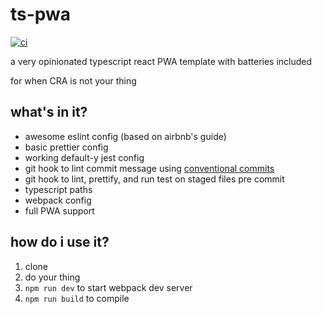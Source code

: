 # ts-pwa

[![ci](https://github.com/mkvlrn/ts-pwa/actions/workflows/ci.yml/badge.svg?branch=main)](https://github.com/mkvlrn/ts-pwa/actions/workflows/ci.yml)

a very opinionated typescript react PWA template with batteries included

for when CRA is not your thing

## what's in it?

- awesome eslint config (based on airbnb's guide)
- basic prettier config
- working default-y jest config
- git hook to lint commit message using [conventional commits](https://www.conventionalcommits.org/en/v1.0.0/#summary)
- git hook to lint, prettify, and run test on staged files pre commit
- typescript paths
- webpack config
- full PWA support

## how do i use it?

1. clone
2. do your thing
3. `npm run dev` to start webpack dev server
4. `npm run build` to compile
